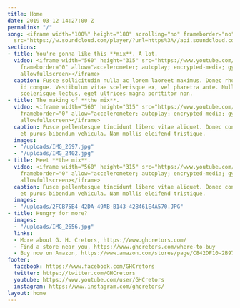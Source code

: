 ```yaml
---
title: Home
date: 2019-03-12 14:27:00 Z
permalink: "/"
song: <iframe width="100%" height="180" scrolling="no" frameborder="no" allow="autoplay"
  src="https://w.soundcloud.com/player/?url=https%3A//api.soundcloud.com/tracks/585373488&color=%23000000&auto_play=false&hide_related=true&show_comments=false&show_user=false&show_reposts=false&show_teaser=false"></iframe>
sections:
- title: You're gonna like this **mix**. A lot.
  video: <iframe width="560" height="315" src="https://www.youtube.com/embed/pWmq3fEkHSo"
    frameborder="0" allow="accelerometer; autoplay; encrypted-media; gyroscope; picture-in-picture"
    allowfullscreen></iframe>
  caption: Fusce sollicitudin nulla ac lorem laoreet maximus. Donec rhoncus eget arcu
    id congue. Vestibulum vitae scelerisque ex, vel pharetra ante. Nullam vulputate
    scelerisque lectus, eget ultrices magna porttitor non.
- title: The making of **the mix**.
  video: <iframe width="560" height="315" src="https://www.youtube.com/embed/KRKwiodn9N0"
    frameborder="0" allow="accelerometer; autoplay; encrypted-media; gyroscope; picture-in-picture"
    allowfullscreen></iframe>
  caption: Fusce pellentesque tincidunt libero vitae aliquet. Donec condimentum nisi
    et purus bibendum vehicula. Nam mollis eleifend tristique.
  images:
  - "/uploads/IMG_2697.jpg"
  - "/uploads/IMG_2402.jpg"
- title: Meet **the mix**.
  video: <iframe width="560" height="315" src="https://www.youtube.com/embed/RDTre8s3AH0"
    frameborder="0" allow="accelerometer; autoplay; encrypted-media; gyroscope; picture-in-picture"
    allowfullscreen></iframe>
  caption: Fusce pellentesque tincidunt libero vitae aliquet. Donec condimentum nisi
    et purus bibendum vehicula. Nam mollis eleifend tristique.
  images:
  - "/uploads/2FCB75B4-42DA-49AB-B143-428461E4A570.JPG"
- title: Hungry for more?
  images:
  - "/uploads/IMG_2656.jpg"
  links:
  - More about G. H. Cretors, https://www.ghcretors.com/
  - Find a store near you, https://www.ghcretors.com/where-to-buy
  - Buy now on Amazon, https://www.amazon.com/stores/page/C842DF10-2B97-477F-8680-5086D60095D2
footer:
  facebook: https://www.facebook.com/GHCretors
  twitter: https://twitter.com/GHCretors
  youtube: https://www.youtube.com/user/GHCretors
  instagram: https://www.instagram.com/ghcretors/
layout: home
---
```



